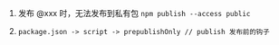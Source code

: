 1. 发布 @xxx 时，无法发布到私有包
`npm publish --access public`

2. `package.json -> script -> prepublishOnly // publish 发布前的钩子`